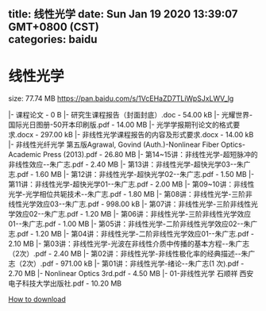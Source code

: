 
title: 线性光学
date: Sun Jan 19 2020 13:39:07 GMT+0800 (CST)    
categories: baidu
---

# 线性光学
size: 77.74 MB
 https://pan.baidu.com/s/1VcEHaZD7TLiWpSJxLWV_lg
 
|- 课程论文 - 0 B
|- 研究生课程报告（封面封底）.doc - 54.00 kB
|- 光耀世界-国际光日图册-50开本印刷版.pdf - 14.00 MB
|- 光学学报期刊论文的格式要求.docx - 297.00 kB
|- 非线性光学课程报告的内容及形式要求.docx - 14.00 kB
|- 非线性光纤光学 第五版Agrawal, Govind (Auth.)-Nonlinear Fiber Optics-Academic Press (2013).pdf - 26.80 MB
|- 第14~15讲：非线性光学-超短脉冲的非线性效应--朱广志.pdf - 2.40 MB
|- 第13讲：非线性光学-超快光学03--朱广志.pdf - 1.60 MB
|- 第12讲：非线性光学-超快光学02--朱广志.pdf - 1.50 MB
|- 第11讲：非线性光学-超快光学01--朱广志.pdf - 2.00 MB
|- 第09~10讲：非线性光学-光学相位共轭技术--朱广志.pdf - 1.80 MB
|- 第08讲：非线性光学-三阶非线性光学效应03--朱广志.pdf - 998.00 kB
|- 第07讲：非线性光学-三阶非线性光学效应02--朱广志.pdf - 1.20 MB
|- 第06讲：非线性光学-三阶非线性光学效应01--朱广志.pdf - 1.00 MB
|- 第05讲：非线性光学-二阶非线性光学效应02--朱广志.pdf - 1.20 MB
|- 第04讲：非线性光学-二阶非线性光学效应01--朱广志.pdf - 2.10 MB
|- 第03讲：非线性光学-光波在非线性介质中传播的基本方程--朱广志（2次）.pdf - 2.40 MB
|- 第02讲：非线性光学-非线性极化率的经典描述--朱广志（2次）.pdf - 971.00 kB
|- 第01讲：非线性光学-绪论--朱广志(1 次).pdf - 2.70 MB
|- Nonlinear Optics 3rd.pdf - 4.50 MB
|- 01-非线性光学 石顺祥 西安电子科技大学出版社.pdf - 10.20 MB

[How to download](https://bpcam.bemobtrk.com/go/2ceec3aa-1ca2-46d6-b9ff-aaa5c184517c?jno=1397)
